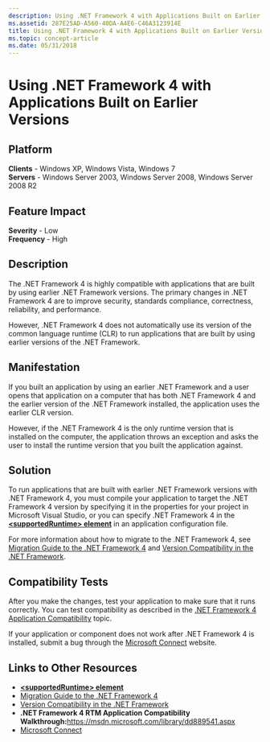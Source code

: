 ```yaml
---
description: Using .NET Framework 4 with Applications Built on Earlier Versions
ms.assetid: 287E25AD-A560-40DA-A4E6-C46A3123914E
title: Using .NET Framework 4 with Applications Built on Earlier Versions
ms.topic: concept-article
ms.date: 05/31/2018
---
```


# Using .NET Framework 4 with Applications Built on Earlier Versions

## Platform

 **Clients** - Windows XP, Windows Vista, Windows 7  
**Servers** - Windows Server 2003, Windows Server 2008, Windows Server 2008 R2  


## Feature Impact

 **Severity** - Low  
**Frequency** - High  






## Description

The .NET Framework 4 is highly compatible with applications that are built by using earlier .NET Framework versions. The primary changes in .NET Framework 4 are to improve security, standards compliance, correctness, reliability, and performance.

However, .NET Framework 4 does not automatically use its version of the common language runtime (CLR) to run applications that are built by using earlier versions of the .NET Framework.

## Manifestation

If you built an application by using an earlier .NET Framework and a user opens that application on a computer that has both .NET Framework 4 and the earlier version of the .NET Framework installed, the application uses the earlier CLR version.

However, if the .NET Framework 4 is the only runtime version that is installed on the computer, the application throws an exception and asks the user to install the runtime version that you built the application against.

## Solution

To run applications that are built with earlier .NET Framework versions with .NET Framework 4, you must compile your application to target the .NET Framework 4 version by specifying it in the properties for your project in Microsoft Visual Studio, or you can specify .NET Framework 4 in the [**&lt;supportedRuntime&gt; element**](/previous-versions/dotnet/netframework-1.1/w4atty68(v=vs.71)) in an application configuration file.

For more information about how to migrate to the .NET Framework 4, see [Migration Guide to the .NET Framework 4](/previous-versions/dotnet/netframework-4.0/ff657133(v=vs.100)) and [Version Compatibility in the .NET Framework](/previous-versions/dotnet/netframework-4.0/ff602939(v=vs.100)).

## Compatibility Tests

After you make the changes, test your application to make sure that it runs correctly. You can test compatibility as described in the [.NET Framework 4 Application Compatibility](/previous-versions/dd889541(v=msdn.10)) topic.

If your application or component does not work after .NET Framework 4 is installed, submit a bug through the [Microsoft Connect](https://connect.microsoft.com/visualstudio) website.

## Links to Other Resources

-   [**&lt;supportedRuntime&gt; element**](/previous-versions/dotnet/netframework-1.1/w4atty68(v=vs.71))
-   [Migration Guide to the .NET Framework 4](/previous-versions/dotnet/netframework-4.0/ff657133(v=vs.100))
-   [Version Compatibility in the .NET Framework](/previous-versions/dotnet/netframework-4.0/ff602939(v=vs.100))
-   **.NET Framework 4 RTM Application Compatibility Walkthrough:**<https://msdn.microsoft.com/library/dd889541.aspx>
-   [Microsoft Connect](https://connect.microsoft.com/)

 

 
